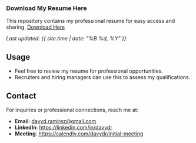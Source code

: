 ### Download My Resume Here

This repository contains my professional resume for easy access and sharing. [Download Here](https://github.com/davydr/resume/raw/refs/heads/main/davyd_ramirez_resume.docx)

_Last updated: {{ site.time | date: "%B %d, %Y" }}_

## Usage
- Feel free to review my resume for professional opportunities.
- Recruiters and hiring managers can use this to assess my qualifications.


## Contact
For inquiries or professional connections, reach me at:
- **Email**: davyd.ramirez@gmail.com
- **LinkedIn**: https://linkedin.com/in/davydr
- **Meeting**: https://calendly.com/davydr/initial-meeting
